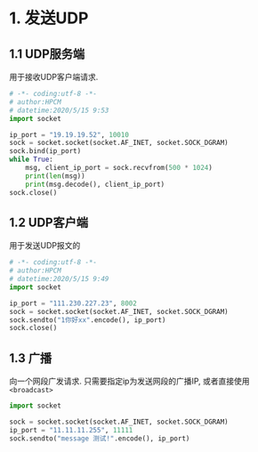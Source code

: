 # 1. 发送UDP

## 1.1 UDP服务端

用于接收UDP客户端请求.

```python
# -*- coding:utf-8 -*-
# author:HPCM
# datetime:2020/5/15 9:53
import socket

ip_port = "19.19.19.52", 10010
sock = socket.socket(socket.AF_INET, socket.SOCK_DGRAM)
sock.bind(ip_port)
while True:
    msg, client_ip_port = sock.recvfrom(500 * 1024)
    print(len(msg))
    print(msg.decode(), client_ip_port)
sock.close()
```

## 1.2 UDP客户端

用于发送UDP报文的

```python
# -*- coding:utf-8 -*-
# author:HPCM
# datetime:2020/5/15 9:49
import socket

ip_port = "111.230.227.23", 8002
sock = socket.socket(socket.AF_INET, socket.SOCK_DGRAM)
sock.sendto("1你好xx".encode(), ip_port)
sock.close()
```

## 1.3 广播

向一个网段广发请求. 只需要指定ip为发送网段的广播IP, 或者直接使用`<broadcast>`

```python
import socket

sock = socket.socket(socket.AF_INET, socket.SOCK_DGRAM)
ip_port = "11.11.11.255", 11111
sock.sendto("message 测试!".encode(), ip_port)
```



